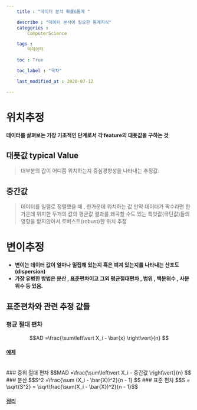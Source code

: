 ```yaml
---
    title : "데이터 분석 확률&통계 "

    describe : "데이터 분석에 필요한 통계지식" 
    categories : 
        ComputerScience

    tags :
        빅데이터

    toc : True

    toc_label : "목차"        

    last_modified_at : 2020-07-12

---
```

# 위치추정

**데이터를 살펴보는 가장 기초적인 단계로서 각 feature의 대푯값을 구하는 것**

## 대푯값 typical Value
> 대부분의 갑이 어디쯤 위치하는지 중심경향성을 나타내는 추정값.

## 중간값
> 데이터를 일렬로 정렬했을 때 , 한가운데 위치하는 값
> 만약 데이터가 짝수라면 한가운데 위치한 두개의 값의 평균값
> 결과를 왜곡할 수도 있는 특잇값(극단값)들의 영향을 받지않아서 로버스트(robust)한 위치 추정

# 변이추정
* **변이는 데이터 값이 얼마나 밀집해 있는지 혹은 펴져 있는지를 나타내는 산포도(dispersion)**
* **가장 유병한 방법은 분산 , 표준편차이고 그외 평균절대편차 , 범위 , 백분위수 , 사분위수 등 있음.**

## 표준편차와 관련 추정 값들

### 평균 절대 편차
$$AD =\frac{\sum\left\vert X_i - \bar{x} \right\vert}{n} $$
#### [예제](https://ko.khanacademy.org/math/statistics-probability/summarizing-quantitative-data/other-measures-of-spread/a/mean-absolute-deviation-mad-review)

</br>
### 중위 절대 편차
$$MAD =\frac{\sum\left\vert X_i - 중간값 \right\vert}{n} $$
### 분산
$$S^2 =\frac{\sum (X_i - \bar{X})^2}{n - 1} $$
### 표준 편차
$$S = \sqrt{S^2} = \sqrt\frac{\sum(X_i - \bar{X})^2}{n - 1}$$

#### [정리](https://learnx.tistory.com/entry/%ED%86%B5%EA%B3%84%EC%9D%98-%EA%B8%B0%EC%B4%88%EC%9D%B8-%ED%8F%89%EA%B7%A0-%EB%B6%84%EC%82%B0-%ED%91%9C%EC%A4%80%ED%8E%B8%EC%B0%A8)
